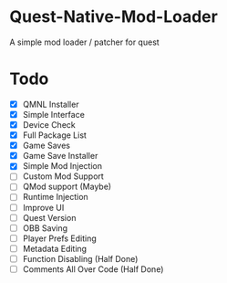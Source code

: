 # Quest-Native-Mod-Loader
A simple mod loader / patcher for quest

# Todo

- [x] QMNL Installer
- [x] Simple Interface
- [x] Device Check
- [x] Full Package List
- [x] Game Saves
- [x] Game Save Installer
- [x] Simple Mod Injection
- [ ] Custom Mod Support
- [ ] QMod support (Maybe)
- [ ] Runtime Injection
- [ ] Improve UI
- [ ] Quest Version
- [ ] OBB Saving
- [ ] Player Prefs Editing
- [ ] Metadata Editing
- [ ] Function Disabling (Half Done)
- [ ] Comments All Over Code (Half Done)
